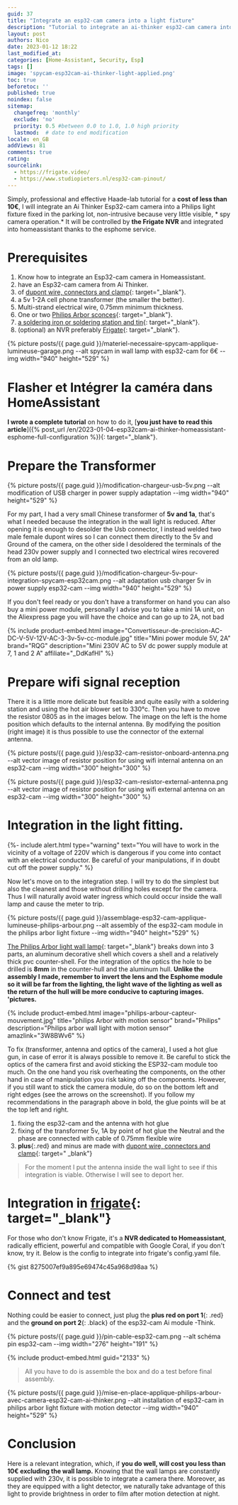 ```yaml
---
guid: 37
title: "Integrate an esp32-cam camera into a light fixture"
description: "Tutorial to integrate an ai-thinker esp32-cam camera into a garage light in spycam mode for less than 10€"
layout: post
authors: Nico
date: 2023-01-12 18:22
last_modified_at: 
categories: [Home-Assistant, Security, Esp]
tags: []
image: 'spycam-esp32cam-ai-thinker-light-applied.png'
toc: true
beforetoc: ''
published: true
noindex: false
sitemap:
  changefreq: 'monthly'
  exclude: 'no'
  priority: 0.5 #between 0.0 to 1.0, 1.0 high priority
  lastmod:  # date to end modification
locale: en_GB
addViews: 81
comments: true
rating:  
sourcelink:
  - https://frigate.video/
  - https://www.studiopieters.nl/esp32-cam-pinout/
---
```


Simply, professional and effective Haade-lab tutorial for a **cost of less than 10€**, I will integrate an Ai Thinker Esp32-cam camera into a Philips light fixture fixed in the parking lot, non-intrusive because very little visible, * spy camera operation.* It will be controlled by **the Frigate NVR** and integrated into homeassistant thanks to the esphome service.

# Prerequisites
1. Know how to integrate an Esp32-cam camera in Homeassistant.
2. have an Esp32-cam camera from Ai Thinker.
3. of [dupont wire, connectors and clamp](https://s.click.aliexpress.com/e/_DDtM9rZ){: target="_blank"}.
4. a 5v 1-2A cell phone transformer (the smaller the better).
5. Multi-strand electrical wire, 0.75mm minimum thickness.
6. One or two [Philips Arbor sconces](https://amzn.to/3W8BWv6){: target="_blank"}.
7. [a soldering iron or soldering station and tin](https://s.click.aliexpress.com/e/_DBNhnb1){: target="_blank"}.
8. (optional) an NVR preferably [Frigate](https://frigate.video/){: target="_blank"}.


{% picture posts/{{ page.guid }}/materiel-necessaire-spycam-applique-lumineuse-garage.png --alt spycam in wall lamp with esp32-cam for 6€ --img width="940" height="529" %}


# Flasher et Intégrer la caméra dans HomeAssistant

**I wrote a complete tutorial** on how to do it, [**you just have to read this article**]({% post_url /en/2023-01-04-esp32cam-ai-thinker-homeassistant-esphome-full-configuration %}){: target="_blank"}.

# Prepare the Transformer

{% picture posts/{{ page.guid }}/modification-chargeur-usb-5v.png --alt modification of USB charger in power supply adaptation --img width="940" height="529" %}

For my part, I had a very small Chinese transformer of **5v and 1a**, that's what I needed because the integration in the wall light is reduced. After opening it is enough to desolder the Usb connector, I instead welded two male female dupont wires so I can connect them directly to the 5v and Ground of the camera, on the other side I desoldered the terminals of the head 230v power supply and I connected two electrical wires recovered from an old lamp.

{% picture posts/{{ page.guid }}/modification-chargeur-5v-pour-integration-spycam-esp32cam.png --alt adaptation usb charger 5v in power supply esp32-cam --img width="940" height="529" %}

If you don't feel ready or you don't have a transformer on hand you can also buy a mini power module, personally I advise you to take a mini 1A unit, on the Aliexpress page you will have the choice and can go up to 2A, not bad

{% include product-embed.html image="Convertisseur-de-precision-AC-DC-V-5V-12V-AC-3-3v-5v-cc-module.jpg" title="Mini power module 5V, 2A" brand="RQG" description="Mini 230V AC to 5V dc power supply module at 7, 1 and 2 A" affiliate="_DdKafHl" %}

# Prepare wifi signal reception

There it is a little more delicate but feasible and quite easily with a soldering station and using the hot air blower set to 330°c. Then you have to move the resistor 0805 as in the images below. The image on the left is the home position which defaults to the internal antenna. By modifying the position (right image) it is thus possible to use the connector of the external antenna.

{% picture posts/{{ page.guid }}/esp32-cam-resistor-onboard-antenna.png --alt vector image of resistor position for using wifi internal antenna on an esp32-cam --img width="300" height="300" %}

{% picture posts/{{ page.guid }}/esp32-cam-resistor-external-antenna.png --alt vector image of resistor position for using wifi external antenna on an esp32-cam --img width="300" height="300" %}

# Integration in the light fitting.

{%- include alert.html type="warning" text="You will have to work in the vicinity of a voltage of 220V which is dangerous if you come into contact with an electrical conductor. Be careful of your manipulations, if in doubt cut off the power supply." %}

Now let's move on to the integration step. I will try to do the simplest but also the cleanest and those without drilling holes except for the camera. Thus I will naturally avoid water ingress which could occur inside the wall lamp and cause the meter to trip.

{% picture posts/{{ page.guid }}/assemblage-esp32-cam-applique-lumineuse-philips-arbour.png --alt assembly of the esp32-cam module in the philips arbor light fixture --img width="940" height="529" %}

[The Philips Arbor light wall lamp](https://amzn.to/3W8BWv6){: target="_blank"} breaks down into 3 parts, an aluminum decorative shell which covers a shell and a relatively thick pvc counter-shell. For the integration of the optics the hole to be drilled is **8mm** in the counter-hull and the aluminum hull.
**Unlike the assembly I made, remember to invert the lens and the Esphome module so it will be far from the lighting, the light wave of the lighting as well as the return of the hull will be more conducive to capturing images. 'pictures.**

{% include product-embed.html image="philips-arbour-capteur-mouvement.jpg" title="philips Arbor with motion sensor" brand="Philips" description="Philips arbor wall light with motion sensor" amazlink="3W8BWv6" %}

To fix (transformer, antenna and optics of the camera), I used a hot glue gun, in case of error it is always possible to remove it. Be careful to stick the optics of the camera first and avoid sticking the ESP32-cam module too much. On the one hand you risk overheating the components, on the other hand in case of manipulation you risk taking off the components. However, if you still want to stick the camera module, do so on the bottom left and right edges (see the arrows on the screenshot). If you follow my recommendations in the paragraph above in bold, the glue points will be at the top left and right.

1. fixing the esp32-cam and the antenna with hot glue
2. fixing of the transformer 5v, 1A by point of hot glue the Neutral and the phase are connected with cable of 0.75mm flexible wire
3. **plus**{:.red} and minus are made with [dupont wire, connectors and clamp](https://s.click.aliexpress.com/e/_DDtM9rZ){: target=" _blank"}

> For the moment I put the antenna inside the wall light to see if this integration is viable. Otherwise I will see to deport her.

# Integration in [frigate](https://frigate.video/){: target="_blank"}

For those who don't know Frigate, it's a **NVR dedicated to Homeassistant**, radically efficient, powerful and compatible with Google Coral, if you don't know, try it. Below is the config to integrate into frigate's config.yaml file.

{% gist 8275007ef9a895e69474c45a968d98aa %}

# Connect and test

Nothing could be easier to connect, just plug the **plus red on port 1**{: .red} and the **ground on port 2**{: .black} of the esp32-cam Ai module -Think.

{% picture posts/{{ page.guid }}/pin-cable-esp32-cam.png --alt schéma pin esp32-cam --img width="276" height="191" %}

{% include product-embed.html guid="2133" %}

> All you have to do is assemble the box and do a test before final assembly. 

{% picture posts/{{ page.guid }}/mise-en-place-applique-philips-arbour-avec-camera-esp32-cam-ai-thinker.png --alt installation of esp32-cam in philips arbor light fixture with motion detector --img width="940" height="529" %}

# Conclusion

Here is a relevant integration, which, if **you do well, will cost you less than 10€ excluding the wall lamp.** Knowing that the wall lamps are constantly supplied with 230v, it is possible to integrate a camera there. Moreover, as they are equipped with a light detector, we naturally take advantage of this light to provide brightness in order to film after motion detection at night.

